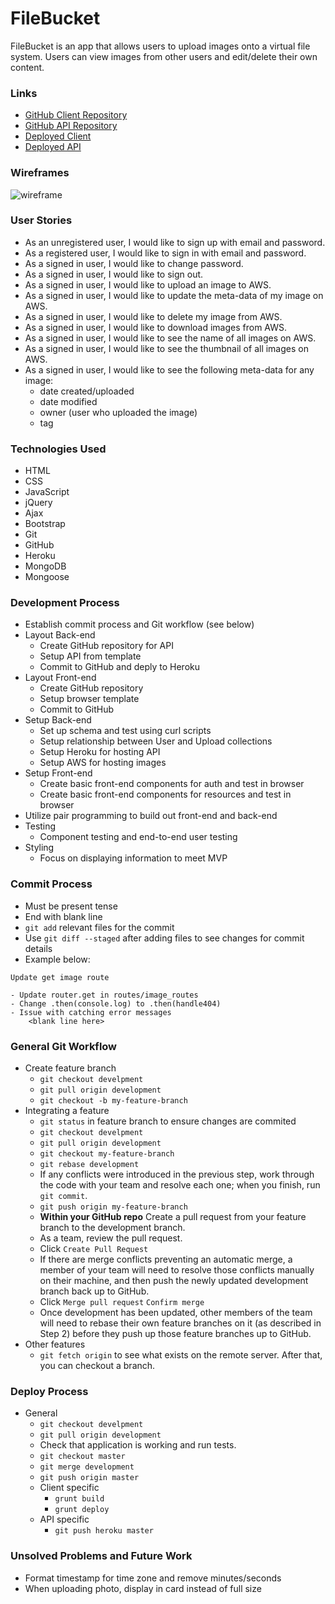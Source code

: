# FileBucket
FileBucket is an app that allows users to upload images onto a virtual file
system. Users can view images from other users and edit/delete their own content.

### Links
* [GitHub Client Repository](https://github.com/honeybunchesofgoats/filebucket-client)
* [GitHub API Repository](https://github.com/honeybunchesofgoats/file-bucket-api)
* [Deployed Client](https://honeybunchesofgoats.github.io/filebucket-client/)
* [Deployed API](https://infinite-ridge-36732.herokuapp.com)

### Wireframes
![wireframe](https://i.imgur.com/ANLpVdt.jpg)

### User Stories
* As an unregistered user, I would like to sign up with email and password.
* As a registered user, I would like to sign in with email and password.
* As a signed in user, I would like to change password.
* As a signed in user, I would like to sign out.
* As a signed in user, I would like to upload an image to AWS.
* As a signed in user, I would like to update the meta-data of my image on AWS.
* As a signed in user, I would like to delete my image from AWS.
* As a signed in user, I would like to download images from AWS.
* As a signed in user, I would like to see the name of all images on AWS.
* As a signed in user, I would like to see the thumbnail of all images on AWS.
* As a signed in user, I would like to see the following meta-data for any image:
  - date created/uploaded
  - date modified
  - owner (user who uploaded the image)
  - tag

### Technologies Used
* HTML
* CSS
* JavaScript
* jQuery
* Ajax
* Bootstrap
* Git
* GitHub
* Heroku
* MongoDB
* Mongoose

### Development Process
* Establish commit process and Git workflow (see below)
* Layout Back-end
  - Create GitHub repository for API
  - Setup API from template
  - Commit to GitHub and deply to Heroku
* Layout Front-end
  - Create GitHub repository
  - Setup browser template
  - Commit to GitHub
* Setup Back-end
  - Set up schema and test using curl scripts
  - Setup relationship between User and Upload collections
  - Setup Heroku for hosting API
  - Setup AWS for hosting images
* Setup Front-end
  - Create basic front-end components for auth and test in browser
  - Create basic front-end components for resources and test in browser
* Utilize pair programming to build out front-end and back-end
* Testing
  - Component testing and end-to-end user testing
* Styling
  - Focus on displaying information to meet MVP


### Commit Process
* Must be present tense
* End with blank line
* `git add` relevant files for the commit
* Use `git diff --staged` after adding files to see changes for commit details
* Example below:

```
Update get image route

- Update router.get in routes/image_routes
- Change .then(console.log) to .then(handle404)
- Issue with catching error messages
    <blank line here>
```
### General Git Workflow
* Create feature branch
  - `git checkout develpment`
  - `git pull origin development`
  - `git checkout -b my-feature-branch`
* Integrating a feature
  - `git status` in feature branch to ensure changes are commited
  - `git checkout develpment`
  - `git pull origin development`
  - `git checkout my-feature-branch`
  - `git rebase development`
  - If any conflicts were introduced in the previous step, work through the code with your team and resolve each one; when you finish, run `git commit`.
  - `git push origin my-feature-branch`
  - <b>Within your GitHub repo</b> Create a pull request from your feature branch to the development branch.
  - As a team, review the pull request.
  - Click `Create Pull Request`
  - If there are merge conflicts preventing an automatic merge, a member of your team will need to resolve those conflicts manually on their machine, and then push the newly updated development branch back up to GitHub.
  - Click `Merge pull request` `Confirm merge`
  - Once development has been updated, other members of the team will need to rebase their own feature branches on it (as described in Step 2) before they push up those feature branches up to GitHub.
* Other features
  - `git fetch origin` to see what exists on the remote server. After that, you can checkout a branch.

### Deploy Process
* General
  - `git checkout develpment`
  - `git pull origin development`
  - Check that application is working and run tests.
  - `git checkout master`
  - `git merge development`
  - `git push origin master`
  - Client specific
    - `grunt build`
    - `grunt deploy`
  - API specific
    - `git push heroku master`

### Unsolved Problems and Future Work
* Format timestamp for time zone and remove minutes/seconds
* When uploading photo, display in card instead of full size
